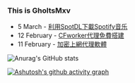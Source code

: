 ### This is GholtsMxv

<!-- feed start -->
- 5 March - [利用SpotDL下載Spotify音乐](https://gholtsmxv.github.io/Download-music-for-free-on-Spotify/)
- 12 February - [CFworker代理免費搭建](https://gholtsmxv.github.io/Proxy-for-cfworker/)
- 11 February - [加密上網代理軟體](https://gholtsmxv.github.io/Application-proxy/)
<!-- feed end -->


![Anurag's GitHub stats](https://github-readme-stats.vercel.app/api?username=Gholts&show_icons=true&theme=tokyonight)

[![Ashutosh's github activity graph](https://github-readme-activity-graph.vercel.app/graph?username=Gholts&theme=tokyo-night)](https://github.com/ashutosh00710/github-readme-activity-graph)
